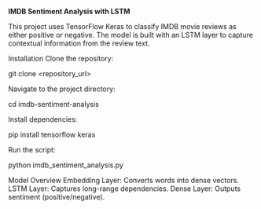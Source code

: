 **IMDB Sentiment Analysis with LSTM**

This project uses TensorFlow Keras to classify IMDB movie reviews as either positive or negative. The model is built with an LSTM layer to capture contextual information from the review text.

Installation
Clone the repository:


git clone <repository_url>

Navigate to the project directory:


cd imdb-sentiment-analysis

Install dependencies:


pip install tensorflow keras

Run the script:

python imdb_sentiment_analysis.py

Model Overview
Embedding Layer: Converts words into dense vectors.
LSTM Layer: Captures long-range dependencies.
Dense Layer: Outputs sentiment (positive/negative).

